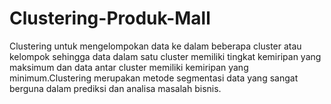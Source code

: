 # Clustering-Produk-Mall
Clustering untuk mengelompokan data ke dalam beberapa cluster  atau kelompok sehingga data dalam satu cluster memiliki tingkat kemiripan yang maksimum  dan data antar cluster memiliki kemiripan yang minimum.Clustering merupakan metode  segmentasi data yang sangat berguna dalam prediksi dan analisa masalah bisnis.
